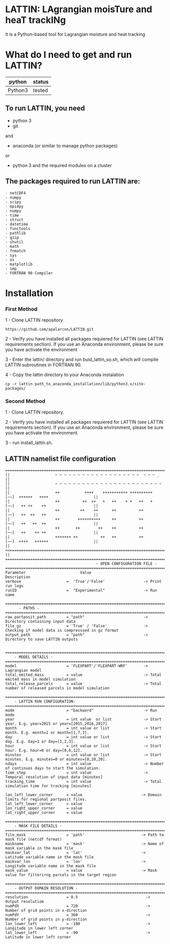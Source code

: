 # LATTIN: LAgrangian moisTure and heaT trackINg
It is a Python-based tool for Lagrangian moisture and heat tracking

# What do I need to get and run LATTIN?

<table>
<thead>
<tr>
<th>python</th>
<th>status</th>
</tr>
</thead>
<tbody>
<tr>
<td>Python3</td>
<td> tested</td>
</tr>
</tbody>
</table>

## To run LATTIN, you need

   * python 3
   * git

and

  *  anaconda (or similar to manage python packages)

or

  *  python 3 and the required modules on a cluster

## The packages required to run LATTIN are:
  
```
- netCDF4
- numpy 
- scipy 
- mpi4py
- numpy 
- time
- struct
- datetime
- functools
- pathlib 
- gzip
- shutil
- math 
- fnmatch
- sys
- os
- matplotlib
- imp
- FORTRAN 90 Compiler
```
# Installation

### First Method
  
1 - Clone LATTIN repository

  ```
https://github.com/apalarcon/LATTIN.git
  ```
2 - Verify you have installed all packages requiered for LATTIN (see LATTIN requirements section). If you use an Anaconda environment, please be sure you have activate the environment

3 - Enter the lattin/ directory and run  buid_lattin_so.sh,  which will compile LATTIN subroutines in FORTRAN 90.

4 - Copy the lattin directory to your Anaconda instalation
```
cp -r lattin path_to_anaconda_installation/lib/python3.x/site-packages/
````

### Second Method

1 - Clone LATTIN repository.

2 - Verify you have installed all packages requiered for LATTIN (see LATTIN requirements section). If you use an Anaconda environment, please be sure you have activate the environment.

3 - run install_lattin.sh.

## LATTIN namelist file configuration
```
===========================================================================================================
||                    ~ ~ ~ ~ ~ ~ ~ ~ ~ ~ ~ ~ ~ ~ ~ ~ ~ ~ ~  ~ ~ ~ _                                      ||
||                    ~ ~ ~ ~ ~ ~ ~ ~ ~ ~ ~ ~ ~ ~ ~ ~ ~ ~ ~ ~ ~ ~ ~ ~                                     ||
||                    ++           ++++    +++++++++++ ++++++++++  [~~]  ++++++   ++++                    ||
||                    ++          ++  ++   +   ++    + +   ++   +  [~~]   ++ ++    ++                     ||
||                    ++         ++    ++      ++          ++      [~~]   ++  ++   ++                     ||
||                    ++        ++++++++++     ++          ++      [~~]   ++   ++  ++                     ||
||                    ++       ++        ++    ++          ++      [~~]   ++    ++ ++                     ||
||                    +++++++ ++          ++   ++          ++      [~~]  ++++   ++++++                    ||
||               <<======================================================================>>               ||
===========================================================================================================
                                        - OPEN CONFIGURATION FILE -
===========================================================================================================
Parameter                        Value                          Description
verbose                    =  'True'/'False'                 -> Print run logs
runID                      =  "Experimental"                 -> Run name

==========================================================================================
      - PATHS -
==========================================================================================
raw_partposit_path         = "path"                          -> Directory containing input data
file_gz                    = 'True' / 'False'                -> Checking if model data is compresssed in gz format
output_path                = "path"                          -> Directory to save LATTIN outputs


==========================================================================================
    - MODEL DETAILS -
==========================================================================================
model                      = 'FLEXPART'/'FLEXPART-WRF'       -> Lagrangian model
total_emited_mass          = value                           -> Total emited mass in model simulation
total_release_parcels      = value                           -> Total number of released parcels in model simulation

==========================================================================================
    - LATTIN RUN CONFIGURATION-
==========================================================================================
mode                       = "backward"                      -> Run mode  
year                       = int value  or list              -> Start year. E.g. year=2015 or year=[2015,2016,2017] 
month                      = int value or list               -> Start month. E.g. month=1 or month=[1,7,3]. 
day                        = int value or list               -> Start day. E.g. day=1 or day=[1,2,3]. 
hour                       = int value or list               -> Start hour. E.g. hour=0 or day=[0,6,12]. 
minutes                    = int value or list               -> Start minutes. E.g. minutes=0 or minutes=[0,10,20].
ndays                      = int value                       -> Number of continuos days to start the simulation.
time_step                  = int value                       -> Temporal resolution of input data [minutes]
tracking_time              = int value                       -> Total simulation time for tracking [minutes]

lon_left_lower_corner      = value                          -> Domain limits for regional partposit files.
lat_left_lower_corner      = value
lon_right_upper_corner     = value
lat_right_upper_corner     = value

==========================================================================================
    - MASK FILE DETAILS -
==========================================================================================
file_mask                  = 'path'                         -> Path to mask file (netcdf format)  
maskname                   = 'mask'                         -> Name of mask variable in the mask file 
maskvar_lat                = 'lat'                          -> Latitude variable name in the mask file 
maskvar_lon                = 'lon'                          -> Longitude variable name in the mask file
mask_value                 = value                          -> Mask value for filterirng parcels in the target region

==========================================================================================
    - OUTPUT DOMAIN RESOLUTION -
==========================================================================================
resolution                 = 0.5                              -> Output resolutiom
numPdX                     = 720                              -> Number of grid points in x-direction
numPdY                     = 360                              -> Number of grid points in y-direction
lon_lower_left             = -180                             -> Longitude in lower left corner
lat_lower_left             = -90                              -> Latitude in lower left corner



```
